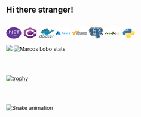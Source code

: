 ## Hi there stranger!

<p align="center">
<div style="display: inline_block"><br>
  <img align="center" alt="marcoslobo-dotnetcore" height="30" width="40" src="https://raw.githubusercontent.com/devicons/devicon/master/icons/dotnetcore/dotnetcore-original.svg">  
  <img align="center" alt="marcoslobo-Csharp" height="30" width="40" src="https://raw.githubusercontent.com/devicons/devicon/master/icons/csharp/csharp-original.svg">
  <img align="center" alt="marcoslobo-docker" height="30" width="40" src="https://raw.githubusercontent.com/devicons/devicon/master/icons/docker/docker-original-wordmark.svg">
  <img align="center" alt="marcoslobo-Azure" height="30" width="40" src="https://raw.githubusercontent.com/devicons/devicon/master/icons/azure/azure-original-wordmark.svg">
  <img align="center" alt="marcoslobo-AWS" height="30" width="40" src="https://raw.githubusercontent.com/devicons/devicon/master/icons/amazonwebservices/amazonwebservices-original-wordmark.svg">
  <img align="center" alt="marcoslobo-AWS" height="30" width="40" src="https://raw.githubusercontent.com/devicons/devicon/master/icons/postgresql/postgresql-original.svg">
  <img align="center" alt="marcoslobo-AWS" height="30" width="40" src="https://raw.githubusercontent.com/devicons/devicon/master/icons/nodejs/nodejs-original-wordmark.svg">
  <img align="center" alt="marcoslobo-Python" height="30" width="40" src="https://raw.githubusercontent.com/devicons/devicon/master/icons/python/python-original.svg">  

  
</div>
<br>

  <span>
    <img src="https://github-readme-stats.vercel.app/api?username=marcoslobo&show_icons=true&theme=radical&include_all_commits=true&count_private=true" height=175 />
  </span>
  <span>
    <img src="https://github-readme-stats.vercel.app/api/top-langs?username=marcoslobo&layout=compact&show_icons=true&theme=radical" alt="Marcos Lobo stats" height=175 />
  </span>
</p>


<br>
<br>

[![trophy](https://github-profile-trophy.vercel.app/?username=marcoslobo&theme=radical)](https://github.com/ryo-ma/github-profile-trophy)

<br/>
<br/>

![Snake animation](https://github.com/marcoslobo/marcoslobo/blob/output/github-contribution-grid-snake.svg)
<!--
**marcoslobo/marcoslobo** is a ✨ _special_ ✨ repository because its `README.md` (this file) appears on your GitHub profile.

Here are some ideas to get you started:

- 🔭 I’m currently working on ...
- 🌱 I’m currently learning ...
- 👯 I’m looking to collaborate on ...
- 🤔 I’m looking for help with ...
- 💬 Ask me about ...
- 📫 How to reach me: ...
- 😄 Pronouns: ...
- ⚡ Fun fact: ...
-->
